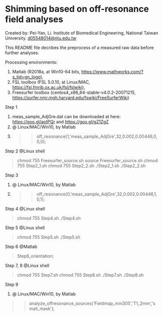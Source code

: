 # Shimming based on off-resonance field analyses

Created by:
Pei-Yan, Li.
Institute of Biomedical Engineering, 
National Taiwan University.
d05548014@ntu.edu.tw

This README file decribes the preprocess of a measured raw data before further analyses.

Processing environments: 
1. Matlab (R2018a, at Win10-64 bits, https://www.mathworks.com/?s_tid=gn_logo), 
2. FSL toolbox (FSL 5.0.10, at Linux/MAC, https://fsl.fmrib.ox.ac.uk/fsl/fslwiki), 
3. Freesurfer toolbox (centos4_x86_64-stable-v4.0.2-20071215, https://surfer.nmr.mgh.harvard.edu/fswiki/FreeSurferWiki)

Step 1
1. meas_sample_AdjGre.dat can be downloaded at here: https://goo.gl/aotPQr and https://goo.gl/gZ1ZgZ
2. @ Linux/MAC/Win10, by Matlab
3. >> off_resonance(1,'meas_sample_AdjGre',32,0.002,0.00446,0,0,0); 

Step 2 @Linux shell
> chmod 755 Freesurfer_source.sh
> source Freesurfer_source.sh
> chmod 755 Step2_1.sh
> chmod 755 Step2_2.sh
> ./Step2_1.sh
> ./Step2_2.sh

Step 3
1. @ Linux/MAC/Win10, by Matlab
2. >> off_resonance(0,'meas_sample_AdjGre',32,0.002,0.00446,1,0,1);

Step 4 @Linux shell
> chmod 755 Step4.sh
> ./Step4.sh

Step 5 @Linux shell
> chmod 755 Step5.sh
> ./Step5.sh

Step 6 @Matlab
> Step6_orientation;

Step 7, 8 @Linux shell
> chmod 755 Step7.sh
> chmod 755 Step8.sh
> ./Step7.sh
> ./Step8.sh

Step 9
1. @ Linux/MAC/Win10, by Matlab
>> analyze_offresonance_sources('Fieldmap_mni305','T1_2mm','small_mask');
